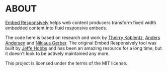 ABOUT
=================

<a href='https://embed-responsively.com/'>Embed Responsively</a> helps web content producers transform fixed width embedded content into fluid responsive embeds.

The code here is based on research and work by <a href="http://alistapart.com/article/creating-intrinsic-ratios-for-video">Theirry Koblentz</a>, <a href="http://amobil.se/2011/11/responsive-embeds/">Anders Andersen</a> and <a href="http://niklausgerber.com/blog/responsive-google-or-bing-maps/">Niklaus Gerber</a>. The original Embed Responsively tool was built by <a href="https://github.com/jeffehobbs/embedresponsively/">Jeffe Hobbs</a> and has been an amazing resource for a long time, but it doesn't look to be actively maintained any more. 

This project is licensed under the terms of the MIT license.
